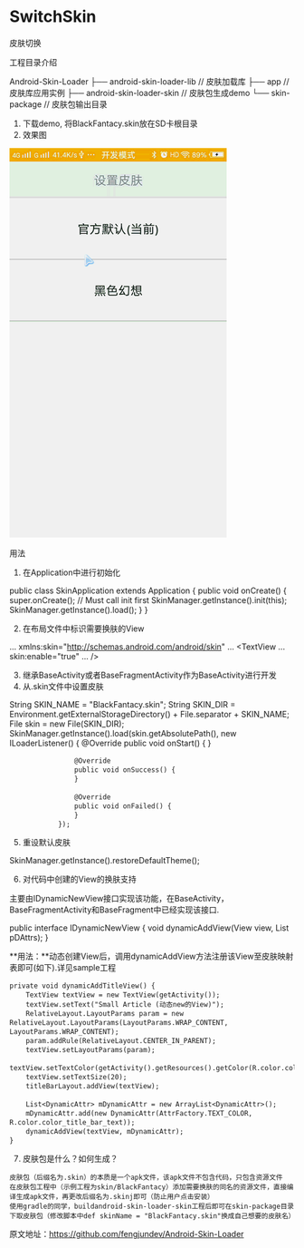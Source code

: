 # SwitchSkin
皮肤切换

工程目录介绍

Android-Skin-Loader
├── android-skin-loader-lib      // 皮肤加载库
├── app                          // 皮肤库应用实例
├── android-skin-loader-skin     // 皮肤包生成demo
└── skin-package                 // 皮肤包输出目录



1. 下载demo, 将BlackFantacy.skin放在SD卡根目录
2. 效果图


![image](https://github.com/dgyqll/SwitchSkin/blob/master/app/src/main/res/drawable/jdfw.gif)


用法
1. 在Application中进行初始化

public class SkinApplication extends Application {
	public void onCreate() {
		super.onCreate();
		// Must call init first 
		SkinManager.getInstance().init(this);
		SkinManager.getInstance().load();
	}
}

2. 在布局文件中标识需要换肤的View

...
xmlns:skin="http://schemas.android.com/android/skin"
...
  <TextView
     ...
     skin:enable="true" 
     ... />

3. 继承BaseActivity或者BaseFragmentActivity作为BaseActivity进行开发
4. 从.skin文件中设置皮肤

String SKIN_NAME = "BlackFantacy.skin";
String SKIN_DIR = Environment.getExternalStorageDirectory() + File.separator + SKIN_NAME;
File skin = new File(SKIN_DIR);
SkinManager.getInstance().load(skin.getAbsolutePath(),
				new ILoaderListener() {
					@Override
					public void onStart() {
					}

					@Override
					public void onSuccess() {
					}

					@Override
					public void onFailed() {
					}
				});

5. 重设默认皮肤

SkinManager.getInstance().restoreDefaultTheme();

6. 对代码中创建的View的换肤支持

主要由IDynamicNewView接口实现该功能，在BaseActivity，BaseFragmentActivity和BaseFragment中已经实现该接口.

public interface IDynamicNewView {
	void dynamicAddView(View view, List<DynamicAttr> pDAttrs);
}

**用法：**动态创建View后，调用dynamicAddView方法注册该View至皮肤映射表即可(如下).详见sample工程

	private void dynamicAddTitleView() {
		TextView textView = new TextView(getActivity());
		textView.setText("Small Article (动态new的View)");
		RelativeLayout.LayoutParams param = new RelativeLayout.LayoutParams(LayoutParams.WRAP_CONTENT, LayoutParams.WRAP_CONTENT);
		param.addRule(RelativeLayout.CENTER_IN_PARENT);
		textView.setLayoutParams(param);
		textView.setTextColor(getActivity().getResources().getColor(R.color.color_title_bar_text));
		textView.setTextSize(20);
		titleBarLayout.addView(textView);
		
		List<DynamicAttr> mDynamicAttr = new ArrayList<DynamicAttr>();
		mDynamicAttr.add(new DynamicAttr(AttrFactory.TEXT_COLOR, R.color.color_title_bar_text));
		dynamicAddView(textView, mDynamicAttr);
	}
  
  
  7. 皮肤包是什么？如何生成？

    皮肤包（后缀名为.skin）的本质是一个apk文件，该apk文件不包含代码，只包含资源文件
    在皮肤包工程中（示例工程为skin/BlackFantacy）添加需要换肤的同名的资源文件，直接编译生成apk文件，再更改后缀名为.skinj即可（防止用户点击安装）
    使用gradle的同学，buildandroid-skin-loader-skin工程后即可在skin-package目录下取皮肤包（修改脚本中def skinName = "BlackFantacy.skin"换成自己想要的皮肤名）


原文地址：https://github.com/fengjundev/Android-Skin-Loader
